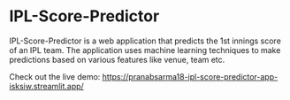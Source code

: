 # IPL-Score-Predictor
IPL-Score-Predictor is a web application that predicts the 1st innings score of an IPL team. The application uses machine learning techniques to make predictions based on various features like venue, team etc.

Check out the live demo: https://pranabsarma18-ipl-score-predictor-app-isksiw.streamlit.app/
